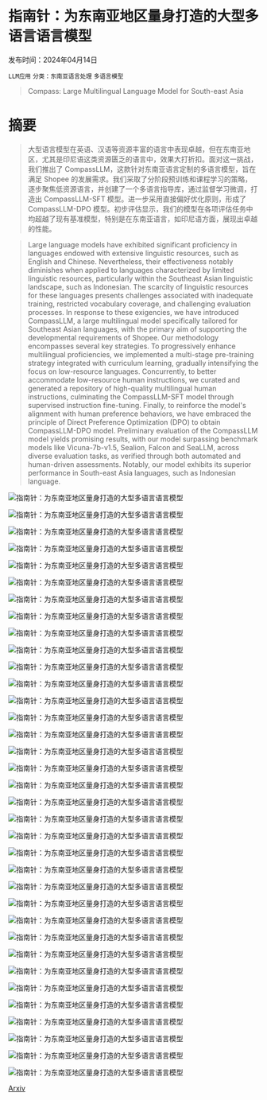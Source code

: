 # 指南针：为东南亚地区量身打造的大型多语言语言模型

发布时间：2024年04月14日

`LLM应用` `分类：东南亚语言处理` `多语言模型`

> Compass: Large Multilingual Language Model for South-east Asia

# 摘要

> 大型语言模型在英语、汉语等资源丰富的语言中表现卓越，但在东南亚地区，尤其是印尼语这类资源匮乏的语言中，效果大打折扣。面对这一挑战，我们推出了 CompassLLM，这款针对东南亚语言定制的多语言模型，旨在满足 Shopee 的发展需求。我们采取了分阶段预训练和课程学习的策略，逐步聚焦低资源语言，并创建了一个多语言指导库，通过监督学习微调，打造出 CompassLLM-SFT 模型。进一步采用直接偏好优化原则，形成了 CompassLLM-DPO 模型。初步评估显示，我们的模型在各项评估任务中均超越了现有基准模型，特别是在东南亚语言，如印尼语方面，展现出卓越的性能。

> Large language models have exhibited significant proficiency in languages endowed with extensive linguistic resources, such as English and Chinese. Nevertheless, their effectiveness notably diminishes when applied to languages characterized by limited linguistic resources, particularly within the Southeast Asian linguistic landscape, such as Indonesian. The scarcity of linguistic resources for these languages presents challenges associated with inadequate training, restricted vocabulary coverage, and challenging evaluation processes. In response to these exigencies, we have introduced CompassLLM, a large multilingual model specifically tailored for Southeast Asian languages, with the primary aim of supporting the developmental requirements of Shopee. Our methodology encompasses several key strategies. To progressively enhance multilingual proficiencies, we implemented a multi-stage pre-training strategy integrated with curriculum learning, gradually intensifying the focus on low-resource languages. Concurrently, to better accommodate low-resource human instructions, we curated and generated a repository of high-quality multilingual human instructions, culminating the CompassLLM-SFT model through supervised instruction fine-tuning. Finally, to reinforce the model's alignment with human preference behaviors, we have embraced the principle of Direct Preference Optimization (DPO) to obtain CompassLLM-DPO model. Preliminary evaluation of the CompassLLM model yields promising results, with our model surpassing benchmark models like Vicuna-7b-v1.5, Sealion, Falcon and SeaLLM, across diverse evaluation tasks, as verified through both automated and human-driven assessments. Notably, our model exhibits its superior performance in South-east Asia languages, such as Indonesian language.

![指南针：为东南亚地区量身打造的大型多语言语言模型](../../../paper_images/2404.09220/x1.png)

![指南针：为东南亚地区量身打造的大型多语言语言模型](../../../paper_images/2404.09220/x2.png)

![指南针：为东南亚地区量身打造的大型多语言语言模型](../../../paper_images/2404.09220/x3.png)

![指南针：为东南亚地区量身打造的大型多语言语言模型](../../../paper_images/2404.09220/x4.png)

![指南针：为东南亚地区量身打造的大型多语言语言模型](../../../paper_images/2404.09220/x5.png)

![指南针：为东南亚地区量身打造的大型多语言语言模型](../../../paper_images/2404.09220/x6.png)

![指南针：为东南亚地区量身打造的大型多语言语言模型](../../../paper_images/2404.09220/x7.png)

![指南针：为东南亚地区量身打造的大型多语言语言模型](../../../paper_images/2404.09220/x8.png)

![指南针：为东南亚地区量身打造的大型多语言语言模型](../../../paper_images/2404.09220/x9.png)

![指南针：为东南亚地区量身打造的大型多语言语言模型](../../../paper_images/2404.09220/x10.png)

![指南针：为东南亚地区量身打造的大型多语言语言模型](../../../paper_images/2404.09220/x11.png)

![指南针：为东南亚地区量身打造的大型多语言语言模型](../../../paper_images/2404.09220/x12.png)

![指南针：为东南亚地区量身打造的大型多语言语言模型](../../../paper_images/2404.09220/safety_pipeline.png)

![指南针：为东南亚地区量身打造的大型多语言语言模型](../../../paper_images/2404.09220/x13.png)

![指南针：为东南亚地区量身打造的大型多语言语言模型](../../../paper_images/2404.09220/x14.png)

![指南针：为东南亚地区量身打造的大型多语言语言模型](../../../paper_images/2404.09220/x15.png)

![指南针：为东南亚地区量身打造的大型多语言语言模型](../../../paper_images/2404.09220/x16.png)

![指南针：为东南亚地区量身打造的大型多语言语言模型](../../../paper_images/2404.09220/x17.png)

![指南针：为东南亚地区量身打造的大型多语言语言模型](../../../paper_images/2404.09220/x18.png)

![指南针：为东南亚地区量身打造的大型多语言语言模型](../../../paper_images/2404.09220/x19.png)

![指南针：为东南亚地区量身打造的大型多语言语言模型](../../../paper_images/2404.09220/x20.png)

![指南针：为东南亚地区量身打造的大型多语言语言模型](../../../paper_images/2404.09220/x21.png)

![指南针：为东南亚地区量身打造的大型多语言语言模型](../../../paper_images/2404.09220/x22.png)

![指南针：为东南亚地区量身打造的大型多语言语言模型](../../../paper_images/2404.09220/x23.png)

![指南针：为东南亚地区量身打造的大型多语言语言模型](../../../paper_images/2404.09220/x24.png)

![指南针：为东南亚地区量身打造的大型多语言语言模型](../../../paper_images/2404.09220/x25.png)

![指南针：为东南亚地区量身打造的大型多语言语言模型](../../../paper_images/2404.09220/x26.png)

![指南针：为东南亚地区量身打造的大型多语言语言模型](../../../paper_images/2404.09220/x27.png)

![指南针：为东南亚地区量身打造的大型多语言语言模型](../../../paper_images/2404.09220/x28.png)

![指南针：为东南亚地区量身打造的大型多语言语言模型](../../../paper_images/2404.09220/x29.png)

![指南针：为东南亚地区量身打造的大型多语言语言模型](../../../paper_images/2404.09220/x30.png)

![指南针：为东南亚地区量身打造的大型多语言语言模型](../../../paper_images/2404.09220/x31.png)

![指南针：为东南亚地区量身打造的大型多语言语言模型](../../../paper_images/2404.09220/x32.png)

![指南针：为东南亚地区量身打造的大型多语言语言模型](../../../paper_images/2404.09220/x33.png)

![指南针：为东南亚地区量身打造的大型多语言语言模型](../../../paper_images/2404.09220/x34.png)

[Arxiv](https://arxiv.org/abs/2404.09220)